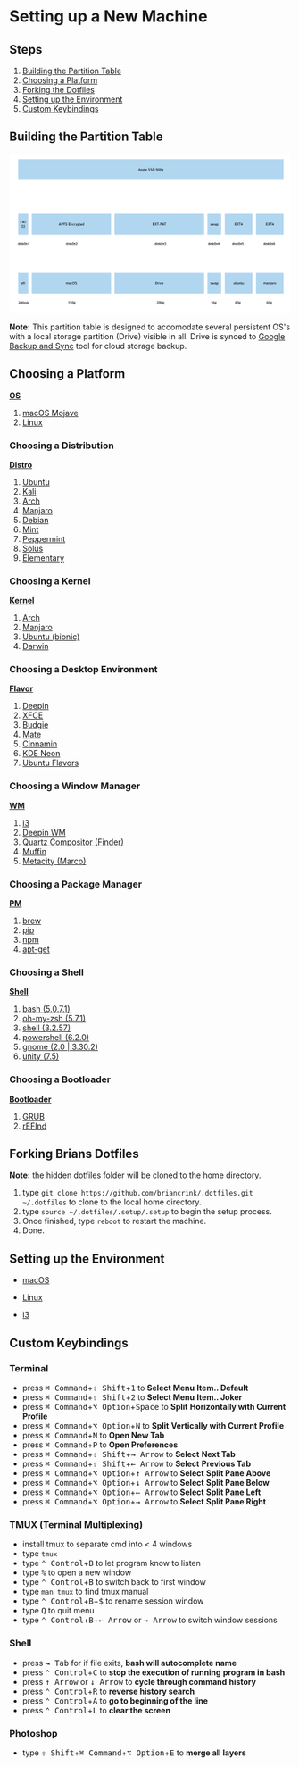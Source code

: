 # Setting up a New Machine

## Steps

1. [Building the Partition Table](#Building-the-Partition-Table)
2. [Choosing a Platform](#Choosing-a-Platform)
3. [Forking the Dotfiles](#Forking-Brians-Dotfiles)
4. [Setting up the Environment](#Setting-up-the-Environment)
5. [Custom Keybindings](#Custom-Keybindings)

## Building the Partition Table

![](guid.png)

**Note:** This partition table is designed to accomodate several persistent OS's
with a local storage partition (Drive) visible in all. Drive is synced to
[Google Backup and Sync](https://www.google.com/drive/download/backup-and-sync/)
tool for cloud storage backup.

## Choosing a Platform

**[OS](https://en.wikipedia.org/wiki/Operating_system)**

1. [macOS Mojave](https://itunes.apple.com/us/app/macos-mojave/id1398502828?mt=12)
2. [Linux](https://www.linux.org/pages/download/)

### Choosing a Distribution

**[Distro](https://distrowatch.com/)**

1. [Ubuntu](https://www.ubuntu.com/#download)
2. [Kali](https://www.kali.org/downloads/)
3. [Arch](https://www.archlinux.org/download/)
4. [Manjaro](https://manjaro.org/download/)
5. [Debian](https://www.debian.org/distrib/)
6. [Mint](https://linuxmint.com/download.php)
7. [Peppermint](https://peppermintos.com/)
8. [Solus](https://getsol.us/download/)
9. [Elementary](https://elementary.io/nl/)

### Choosing a Kernel

**[Kernel](<https://en.wikipedia.org/wiki/Kernel_(operating_system)>)**

1. [Arch](https://wiki.archlinux.org/index.php/kernel)
2. [Manjaro](https://wiki.manjaro.org/index.php/Manjaro_Kernels)
3. [Ubuntu (bionic)](https://packages.ubuntu.com/bionic-updates/linux-image-4.15.0-34-generic)
4. [Darwin](<https://en.wikipedia.org/wiki/Darwin_(operating_system)>)

### Choosing a Desktop Environment

**[Flavor](https://en.wikipedia.org/wiki/Desktop_environment)**

1. [Deepin](https://www.deepin.org/en/download/)
2. [XFCE](https://www.xfce.org/download)
3. [Budgie](https://ubuntubudgie.org/)
4. [Mate](https://ubuntu-mate.org/download/)
5. [Cinnamin](https://linuxmint.com/edition.php?id=261)
6. [KDE Neon](https://neon.kde.org/download)
7. [Ubuntu Flavors](https://www.ubuntu.com/download/flavours)

### Choosing a Window Manager

**[WM](https://en.wikipedia.org/wiki/Window_manager)**

1. [i3](https://i3wm.org/downloads/)
2. [Deepin WM](https://github.com/linuxdeepin/deepin-wm)
3. [Quartz Compositor (Finder)](https://en.wikipedia.org/wiki/Quartz_Compositor)
4. [Muffin](https://github.com/linuxmint/muffin)
5. [Metacity (Marco)](https://github.com/mate-desktop/marco)

### Choosing a Package Manager

**[PM](https://en.wikipedia.org/wiki/Package_manager)**

1. [brew](https://brew.sh/)
2. [pip](https://pypi.org/project/pip/)
3. [npm](https://www.npmjs.com/get-npm)
4. [apt-get](https://itsfoss.com/apt-get-linux-guide/)

### Choosing a Shell

**[Shell](<https://en.wikipedia.org/wiki/Shell_(computing)>)**

1. [bash (5.0.7.1)](https://www.gnu.org/software/bash/)
2. [oh-my-zsh (5.7.1)](https://ohmyz.sh/)
3. [shell (3.2.57)](https://en.wikipedia.org/wiki/Comparison_of_command_shells)
4. [powershell (6.2.0)](https://github.com/PowerShell/PowerShell)
5. [gnome (2.0 | 3.30.2)](https://www.gnome.org/gnome-3/)
6. [unity (7.5)](<https://en.wikipedia.org/wiki/Unity_(user_interface)>)

### Choosing a Bootloader

**[Bootloader](https://wiki.osdev.org/Bootloader)**

1. [GRUB](https://www.gnu.org/software/grub/)
2. [rEFInd](https://www.rodsbooks.com/refind/)

## Forking Brians Dotfiles

**Note:** the hidden dotfiles folder will be cloned to the home directory.

1. type `git clone https://github.com/briancrink/.dotfiles.git ~/.dotfiles` to
   clone to the local home directory.
2. type `source ~/.dotfiles/.setup/.setup` to begin the setup process.
3. Once finished, type `reboot` to restart the machine.
4. Done.

## Setting up the Environment

- [macOS](https://github.com/briancrink/dotfiles/blob/master/.macos)

- [Linux](https://github.com/briancrink/dotfiles/blob/master/.linux)

- [i3](https://github.com/briancrink/dotfiles/blob/master/.i3)

## Custom Keybindings

### Terminal

- press <kbd>⌘ Command</kbd>+<kbd>⇧ Shift</kbd>+<kbd>1</kbd> to **Select Menu**
  **Item.. Default**
- press <kbd>⌘ Command</kbd>+<kbd>⇧ Shift</kbd>+<kbd>2</kbd> to **Select Menu**
  **Item.. Joker**
- press <kbd>⌘ Command</kbd>+<kbd>⌥ Option</kbd>+<kbd>Space</kbd> to **Split**
  **Horizontally with Current Profile**
- press <kbd>⌘ Command</kbd>+<kbd>⌥ Option</kbd>+<kbd>N</kbd> to **Split**
  **Vertically with Current Profile**
- press <kbd>⌘ Command</kbd>+<kbd>N</kbd> to **Open New Tab**
- press <kbd>⌘ Command</kbd>+<kbd>P</kbd> to **Open Preferences**
- press <kbd>⌘ Command</kbd>+<kbd>⇧ Shift</kbd>+<kbd>→ Arrow</kbd> to **Select**
  **Next Tab**
- press <kbd>⌘ Command</kbd>+<kbd>⇧ Shift</kbd>+<kbd>← Arrow</kbd> to **Select**
  **Previous Tab**
- press <kbd>⌘ Command</kbd>+<kbd>⌥ Option</kbd>+<kbd>↑ Arrow</kbd> to
  **Select** **Split Pane Above**
- press <kbd>⌘ Command</kbd>+<kbd>⌥ Option</kbd>+<kbd>↓ Arrow</kbd> to
  **Select** **Split Pane Below**
- press <kbd>⌘ Command</kbd>+<kbd>⌥ Option</kbd>+<kbd>← Arrow</kbd> to
  **Select** **Split Pane Left**
- press <kbd>⌘ Command</kbd>+<kbd>⌥ Option</kbd>+<kbd>→ Arrow</kbd> to
  **Select** **Split Pane Right**

### TMUX (Terminal Multiplexing)

- install tmux to separate cmd into < 4 windows
- type `tmux`
- type <kbd>⌃ Control</kbd>+<kbd>B</kbd> to let program know to listen
- type <kbd>%</kbd> to open a new window
- type <kbd>⌃ Control</kbd>+<kbd>B</kbd> to switch back to first window
- type `man tmux` to find tmux manual
- type <kbd>⌃ Control</kbd>+<kbd>B</kbd>+<kbd>\$</kbd> to rename session window
- type <kbd>Q</kbd> to quit menu
- type <kbd>⌃ Control</kbd>+<kbd>B</kbd>+<kbd>← Arrow</kbd> or <kbd>→
  Arrow</kbd> to switch window sessions

### Shell

- press <kbd>⇥ Tab</kbd> for if file exits, **bash will autocomplete name**
- press <kbd>⌃ Control</kbd>+<kbd>C</kbd> to **stop the execution of running**
  **program in bash**
- press <kbd>↑ Arrow</kbd> or <kbd>↓ Arrow</kbd> to **cycle through command**
  **history**
- press <kbd>⌃ Control</kbd>+<kbd>R</kbd> to **reverse history search**
- press <kbd>⌃ Control</kbd>+<kbd>A</kbd> to **go to beginning of the line**
- press <kbd>⌃ Control</kbd>+<kbd>L</kbd> to **clear the screen**

### Photoshop

- type <kbd>⇧ Shift</kbd>+<kbd>⌘ Command</kbd>+<kbd>⌥ Option</kbd>+<kbd>E</kbd>
  to **merge all layers**
